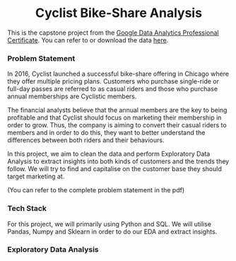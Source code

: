 <h1 align="center"> Cyclist Bike-Share Analysis </h1>


This is the capstone project from the [Google Data Analytics Professional Certificate](https://www.coursera.org/professional-certificates/google-data-analytics). 
You can refer to or download the data [here](https://divvy-tripdata.s3.amazonaws.com/index.html).


<h3>Problem Statement</h3>
In 2016, Cyclist launched a successful bike-share offering in Chicago where they offer multiple pricing plans. Customers who purchase single-ride or full-day passes are referred to as casual riders and those who purchase annual memberships are Cyclistic members.

The financial analysts believe that the annual members are the key to being profitable and that Cyclist should focus on marketing their membership in order to grow. Thus, the company is aiming to convert their casual riders to members and in order to do this, they want to better understand the differences between both riders and their behaviours.

In this project, we aim to clean the data and perform Exploratory Data Analysis to extract insights into both kinds of customers and the trends they follow. We will try to find and capitalise on the customer base they should target marketing at.

(You can refer to the complete problem statement in the pdf)

<h3>Tech Stack</h3>
For this project, we will primarily using Python and SQL. We will utilise Pandas, Numpy and Sklearn in order to do our EDA and extract insights.

<h3> Exploratory Data Analysis </h3>

